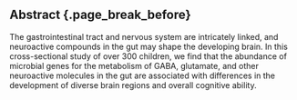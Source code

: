 ## Abstract {.page_break_before}

The gastrointestinal tract and nervous system are intricately linked,
and neuroactive compounds in the gut
may shape the developing brain.
In this cross-sectional study of over 300 children,
we find that the abundance of microbial genes for the metabolism of
GABA, glutamate, and other neuroactive molecules in the gut
are associated with differences
in the development of diverse brain regions
and overall cognitive ability.
